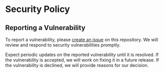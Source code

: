 # Security Policy

## Reporting a Vulnerability

To report a vulnerability, please [create an issue](https://github.com/MonalBarse/Chatopia/issues/new?assignees=&labels=security-vulnerability&template=security-vulnerability-report.md&title=) on this repository. We will review and respond to security vulnerabilities promptly.

Expect periodic updates on the reported vulnerability until it is resolved. If the vulnerability is accepted, we will work on fixing it in a future release. If the vulnerability is declined, we will provide reasons for our decision.

